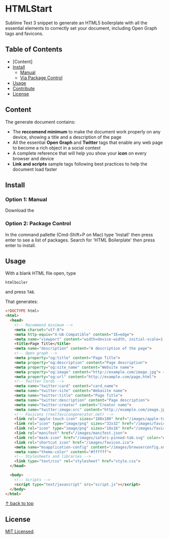 # HTMLStart

Sublime Text 3 snippet to generate an HTML5 boilerplate with all the essential elements to correctly set your document, including Open Graph tags and favicons.

## Table of Contents

- [Content]
- [Install](#install)
  - [Manual](#manual)
  - [Via Package Control](#via-package-control)
- [Usage](#usage)
- [Contribute](#contribute)
- [License](#license)

## Content

The generate document contains:

- The **reccomend minimum** to make the document work properly on any device, showing a title and a description of the page
- All the essential **Open Graph** and **Twitter** tags that enable any web page to become a rich object in a social context
- A complete reference that will help you show your **icon** on every browser and device
- **Link and scripts** sample tags following best practices to help the document load faster


## Install

### Option 1: Manual

Download the

### Option 2: Package Control

In the command pallette (Cmd-Shift+P on Mac) type 'Install' then press enter to see a list of packages. Search for 'HTML Boilerplate' then press enter to install.

## Usage

With a blank HTML file open, type

    htmlboiler

and press `TAB`.

That generates:

```html
<!DOCTYPE html>
<html>
  <head>
    <!-- Recommend minimum -->
    <meta charset="utf-8">
    <meta http-equiv="X-UA-Compatible" content="IE=edge">
    <meta name="viewport" content="width=device-width, initial-scale=1, shrink-to-fit=no">
    <title>Page Title</title>
    <meta name="description" content="A description of the page">
    <!-- Open graph -->
    <meta property="og:title" content="Page Title">
    <meta property="og:description" content="Page description">
    <meta property="og:site_name" content="Website name">
    <meta property="og:image" content="http://example.com/image.jpg"> <!-- 1200x630 -->
    <meta property="og:url" content="http://example.com/page.html">
    <!-- Twitter Cards -->
    <meta name="twitter:card" content="card_name">
    <meta name="twitter:site" content="Webasite name">
    <meta name="twitter:title" content="Page Title">
    <meta name="twitter:description" content="Page description">
    <meta name="twitter:creator" content="Creator name">
    <meta name="twitter:image:src" content="http://example.com/image.jpg">
    <!-- Favicons (realfavicongenerator.net) -->
    <link rel="apple-touch-icon" sizes="180x180" href="/images/apple-touch-icon.png">
    <link rel="icon" type="image/png" sizes="32x32" href="/images/favicon-32x32.png">
    <link rel="icon" type="image/png" sizes="16x16" href="/images/favicon-16x16.png">
    <link rel="manifest" href="/images/manifest.json">
    <link rel="mask-icon" href="/images/safari-pinned-tab.svg" color="#5bbad5">
    <link rel="shortcut icon" href="/images/favicon.ico">
    <meta name="msapplication-config" content="/images/browserconfig.xml">
    <meta name="theme-color" content="#ffffff">
    <!-- Stylesheets and libraries -->
    <link type="text/css" rel="stylesheet" href="style.css">
  </head>

  <body>
    <!-- Scripts -->
    <script type="text/javascript" src="script.js"></script>
  </body>
</html>
```

[↑ back to top](#table-of-contents)

## License

[MIT Licensed](http://sloria.mit-license.org/).
